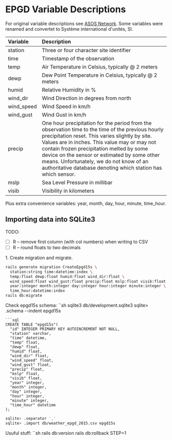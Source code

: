 # EPGD Variable Descriptions

For original variable descriptions see
[ASOS Network](https://mesonet.agron.iastate.edu/request/download.phtml?network=NY_ASOS).
Some variables were renamed and convertet to Système international d'unités, SI.

| Variable   | Description                             |
| :--------- | :-------------------------------------- |
| station    | Three or four character site identifier |
| time       | Timestamp of the observation |
| temp       | Air Temperature in Celsius, typically @ 2 meters |
| dewp       | Dew Point Temperature in Celsius, typically @ 2 meters |
| humid      | Relative Humidity in % |
| wind_dir   | Wind Direction in degrees from north |
| wind_speed | Wind Speed in km/h |
| wind_gust  | Wind Gust in km/h |
| precip     | One hour precipitation for the period from the observation time to the time of the previous hourly precipitation reset. This varies slightly by site. Values are in inches. This value may or may not contain frozen precipitation melted by some device on the sensor or estimated by some other means. Unfortunately, we do not know of an authoritative database denoting which station has which sensor. |
| mslp       | Sea Level Pressure in millibar |
| visib      | Visibility in kilometers |

Plus extra convenience variables: year, month, day, hour, minute, time_hour.

## Importing data into SQLite3

TODO:

- [ ] R – remove first column (with col numbers) when writing to CSV
- [ ] R – round floats to two decimals

1\. Create migration and migrate.

```sh
rails generate migration CreateEpgd15s \
  station:string time:datetime:index \
  temp:float dewp:float humid:float wind_dir:float \
  wind_speed:float wind_gust:float precip:float mslp:float visib:float \
  year:integer month:integer day:integer hour:integer minute:integer \
  time_hour:datetime:index
rails db:migrate
```

Check epgd15s schema:
``sh
sqlite3 db/development.sqlite3
sqlite> .schema --indent epgd15s
```
```sql
CREATE TABLE "epgd15s"(
  "id" INTEGER PRIMARY KEY AUTOINCREMENT NOT NULL,
  "station" varchar,
  "time" datetime,
  "temp" float,
  "dewp" float,
  "humid" float,
  "wind_dir" float,
  "wind_speed" float,
  "wind_gust" float,
  "precip" float,
  "mslp" float,
  "visib" float,
  "year" integer,
  "month" integer,
  "day" integer,
  "hour" integer,
  "minute" integer,
  "time_hour" datetime
);
```
```sh
sqlite> .separator ','
sqlite> .import db/weather_epgd_2015.csv epgd15s
```

Usuful stuff:
``sh
rails db:version
rails db:rollback STEP=1
```

